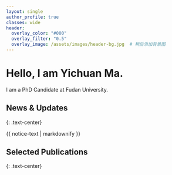 ```yaml
---
layout: single
author_profile: true
classes: wide
header:
  overlay_color: "#000"
  overlay_filter: "0.5"
  overlay_image: /assets/images/header-bg.jpg  # 稍后添加背景图
---
```


# Hello, I am Yichuan Ma.

<div style="text-align: justify">
I am a PhD Candidate at Fudan University. 
</div>

## News & Updates
{: .text-center}

<!-- {% capture notice-text %}
* **[2024.03]** Paper accepted at [Conference/Journal Name]
* **[2024.02]** Presented our work at [Conference Name]
* **[2024.01]** Started new project on [Project Name]
{% endcapture %} -->

<div class="notice--info">
  {{ notice-text | markdownify }}
</div>

## Selected Publications
{: .text-center}

<!-- {% capture notice-text %}
* **Paper Title 1**  
  Authors, Conference/Journal, Year  
  [PDF] [Code] [DOI]

* **Paper Title 2**  
  Authors, Conference/Journal, Year  
  [PDF] [Code] [DOI]
{% endcapture %}

<div class="notice">
  {{ notice-text | markdownify }}
</div>  -->